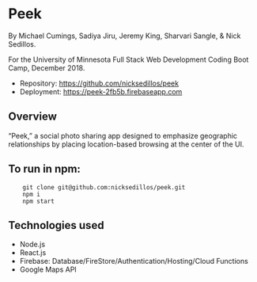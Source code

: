 # Peek

By Michael Cumings, Sadiya Jiru, Jeremy King, Sharvari Sangle, & Nick Sedillos.

For the University of Minnesota Full Stack Web Development Coding Boot Camp, December 2018.

* Repository: https://github.com/nicksedillos/peek
* Deployment: https://peek-2fb5b.firebaseapp.com

## Overview
“Peek,” a social photo sharing app designed to emphasize geographic 
relationships by placing location-based browsing at the center of the UI.

## To run in npm:
		git clone git@github.com:nicksedillos/peek.git
		npm i
		npm start

## Technologies used
* Node.js
* React.js
* Firebase: Database/FireStore/Authentication/Hosting/Cloud Functions
* Google Maps API
